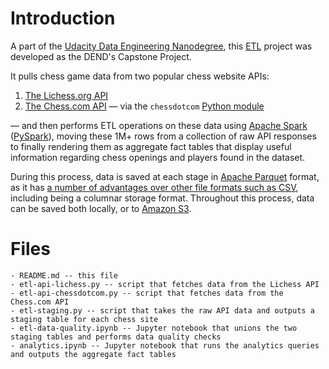 # Introduction

A part of the [Udacity Data Engineering Nanodegree](https://www.udacity.com/course/data-engineer-nanodegree--nd027), this [ETL](https://en.wikipedia.org/wiki/Extract,_transform,_load) project was developed as the DEND's Capstone Project.

It pulls chess game data from two popular chess website APIs:

1) [The Lichess.org API](https://lichess.org/api)
2) [The Chess.com API](https://www.chess.com/news/view/published-data-api) — via the `chessdotcom` [Python module](https://pypi.org/project/chess.com/)

— and then performs ETL operations on these data using [Apache Spark](https://spark.apache.org/) ([PySpark](https://spark.apache.org/docs/latest/api/python/index.html)), moving these 1M+ rows from a collection of raw API responses to finally rendering them as aggregate fact tables that display useful information regarding chess openings and players found in the dataset.

During this process, data is saved at each stage in [Apache Parquet](https://parquet.apache.org/) format, as it has [a number of advantages over other file formats such as CSV](https://blog.openbridge.com/how-to-be-a-hero-with-powerful-parquet-google-and-amazon-f2ae0f35ee04), including being a columnar storage format. Throughout this process, data can be saved both locally, or to [Amazon S3](https://aws.amazon.com/s3/).

# Files
```
- README.md -- this file
- etl-api-lichess.py -- script that fetches data from the Lichess API
- etl-api-chessdotcom.py -- script that fetches data from the Chess.com API
- etl-staging.py -- script that takes the raw API data and outputs a staging table for each chess site
- etl-data-quality.ipynb -- Jupyter notebook that unions the two staging tables and performs data quality checks
- analytics.ipynb -- Jupyter notebook that runs the analytics queries and outputs the aggregate fact tables
```